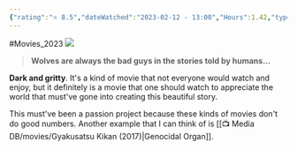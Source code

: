 ```yaml
---
{"rating":"⭐ 8.5","dateWatched":"2023-02-12 - 13:00","Hours":1.42,"type":"movie","subType":"movie","title":"Jin-Rou","englishTitle":"Jin-Roh: The Wolf Brigade","year":2000,"dataSource":"MALAPI","url":"https://myanimelist.net/anime/570/Jin-Rou","id":570,"genres":["Award Winning","Drama","Romance"],"producer":"Production I.G","duration":"1 hr 42 min","onlineRating":7.78,"actors":null,"image":"https://cdn.myanimelist.net/images/anime/1323/103343.jpg","released":true,"streamingServices":["Crunchyroll"],"premiere":"03/06/2000","watched":false,"lastWatched":"2023-02-12","personalRating":0,"tags":["mediaDB/tv/movie"],"dg-publish":true,"permalink":"/media-db/movies/jin-roh-the-wolf-brigade-2000/","dgPassFrontmatter":true,"noteIcon":"3","created":"2023-11-14T21:08:36.005+05:30","updated":"2023-12-10T20:49:09.081+05:30"}
---
```


#Movies_2023 
<img src="https://cdn.myanimelist.net/images/anime/1323/103343.jpg">

 > **Wolves are always the bad guys in the stories told by humans...**

**Dark and gritty**. It's a kind of movie that not everyone would watch and enjoy, but it definitely is a movie that one should watch to appreciate the world that must've gone into creating this beautiful story.

This must've been a passion project because these kinds of movies don't do good numbers. Another example that I can think of is [[📺 Media DB/movies/Gyakusatsu Kikan (2017)\|Genocidal Organ]].